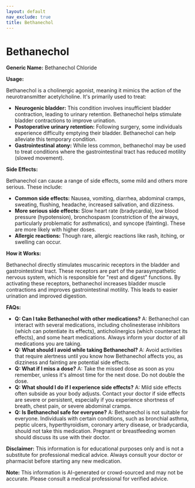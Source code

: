 ```yaml
---
layout: default
nav_exclude: true
title: Bethanechol
---
```


# Bethanechol

**Generic Name:** Bethanechol Chloride

**Usage:**

Bethanechol is a cholinergic agonist, meaning it mimics the action of the neurotransmitter acetylcholine.  It's primarily used to treat:

* **Neurogenic bladder:** This condition involves insufficient bladder contraction, leading to urinary retention. Bethanechol helps stimulate bladder contractions to improve urination.
* **Postoperative urinary retention:**  Following surgery, some individuals experience difficulty emptying their bladder. Bethanechol can help alleviate this temporary condition.
* **Gastrointestinal atony:**  While less common, bethanechol may be used to treat conditions where the gastrointestinal tract has reduced motility (slowed movement).


**Side Effects:**

Bethanechol can cause a range of side effects, some mild and others more serious.  These include:

* **Common side effects:**  Nausea, vomiting, diarrhea, abdominal cramps, sweating, flushing, headache, increased salivation, and dizziness.
* **More serious side effects:**  Slow heart rate (bradycardia), low blood pressure (hypotension), bronchospasm (constriction of the airways, particularly problematic for asthmatics), and syncope (fainting).  These are more likely with higher doses.
* **Allergic reactions:**  Though rare, allergic reactions like rash, itching, or swelling can occur.

**How it Works:**

Bethanechol directly stimulates muscarinic receptors in the bladder and gastrointestinal tract.  These receptors are part of the parasympathetic nervous system, which is responsible for "rest and digest" functions.  By activating these receptors, bethanechol increases bladder muscle contractions and improves gastrointestinal motility.  This leads to easier urination and improved digestion.

**FAQs:**

* **Q: Can I take Bethanechol with other medications?** A:  Bethanechol can interact with several medications, including cholinesterase inhibitors (which can potentiate its effects), anticholinergics (which counteract its effects), and some heart medications.  Always inform your doctor of all medications you are taking.
* **Q: What should I avoid while taking Bethanechol?** A: Avoid activities that require alertness until you know how Bethanechol affects you, as dizziness and fainting are potential side effects.
* **Q: What if I miss a dose?** A: Take the missed dose as soon as you remember, unless it's almost time for the next dose. Do not double the dose.
* **Q: What should I do if I experience side effects?** A:  Mild side effects often subside as your body adjusts.  Contact your doctor if side effects are severe or persistent, especially if you experience shortness of breath, chest pain, or severe abdominal cramps.
* **Q: Is Bethanechol safe for everyone?** A: Bethanechol is not suitable for everyone.  Individuals with certain conditions, such as bronchial asthma, peptic ulcers, hyperthyroidism, coronary artery disease, or bradycardia, should not take this medication. Pregnant or breastfeeding women should discuss its use with their doctor.


**Disclaimer:** This information is for educational purposes only and is not a substitute for professional medical advice.  Always consult your doctor or pharmacist before starting any new medication.


**Note:** This information is AI-generated or crowd-sourced and may not be accurate. Please consult a medical professional for verified advice.